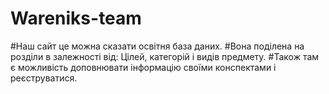 # Wareniks-team

#Наш сайт це можна сказати освітня база даних.
#Вона поділена на розділи в залежності від: Цілей, категорій і видів предмету.
#Також там є можливість доповнювати інформацію своїми конспектами і реєструватися.
